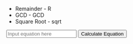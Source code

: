 <html>
  <head>
    <title> Calculator</title>
  </head>

<ul>
  <li> Remainder - R </li>
  <li> GCD - GCD </li>
  <li> Square Root - sqrt </li>
</ul>

<p id="equationResult"></p>

<input id="inputEq" placeholder="Input equation here">
    <button onclick="getEq()">Calculate Equation</button>

<script>
    function getEq() {
        let equation = document.getElementById("inputEq").value;
        equationResult = document.getElementById("equationResult");
        fetch('https://everittcheng.tk/api/calculator/' + equation)
        .then(response => response.json())
        .then(data => { 
            console.log(data);
            equationResult.innerHTML = "Answer: " + data.Result;
        })
    }
</script>

</html>